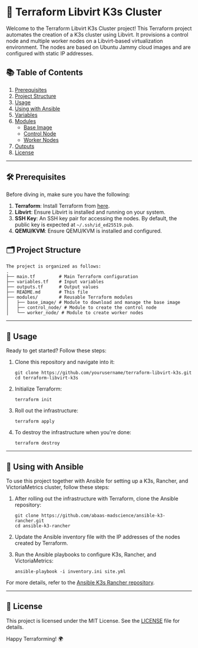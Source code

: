 # 🚀 Terraform Libvirt K3s Cluster

Welcome to the Terraform Libvirt K3s Cluster project! This Terraform project automates the creation of a K3s cluster using Libvirt. It provisions a control node and multiple worker nodes on a Libvirt-based virtualization environment. The nodes are based on Ubuntu Jammy cloud images and are configured with static IP addresses.

## 📚 Table of Contents

1. [Prerequisites](#prerequisites)
2. [Project Structure](#project-structure)
3. [Usage](#usage)
4. [Using with Ansible](#using-with-ansible)
5. [Variables](#variables)
6. [Modules](#modules)
   - [Base Image](#base-image)
   - [Control Node](#control-node)
   - [Worker Nodes](#worker-nodes)
7. [Outputs](#outputs)
8. [License](#license)

---

## 🛠️ Prerequisites

Before diving in, make sure you have the following:

1. **Terraform**: Install Terraform from [here](https://www.terraform.io/downloads.html).
2. **Libvirt**: Ensure Libvirt is installed and running on your system.
3. **SSH Key**: An SSH key pair for accessing the nodes. By default, the public key is expected at `~/.ssh/id_ed25519.pub`.
4. **QEMU/KVM**: Ensure QEMU/KVM is installed and configured.

## 🗂️ Project Structure

```
The project is organized as follows:
.
├── main.tf         # Main Terraform configuration
├── variables.tf    # Input variables
├── outputs.tf      # Output values
├── README.md       # This file
├── modules/        # Reusable Terraform modules
│   ├── base_image/ # Module to download and manage the base image
│   ├── control_node/ # Module to create the control node
│   └── worker_node/ # Module to create worker nodes
```

---

## 🚀 Usage

Ready to get started? Follow these steps:

1. Clone this repository and navigate into it:
   ```
   git clone https://github.com/yourusername/terraform-libvirt-k3s.git
   cd terraform-libvirt-k3s
   ```

2. Initialize Terraform:
   ```
   terraform init 
   ```

3. Roll out the infrastructure:
   ```
   terraform apply 
   ```

4. To destroy the infrastructure when you're done:
   ```
   terraform destroy 
   ```

---

## 🤝 Using with Ansible

To use this project together with Ansible for setting up a K3s, Rancher, and VictoriaMetrics cluster, follow these steps:

1. After rolling out the infrastructure with Terraform, clone the Ansible repository:
   ```
   git clone https://github.com/abaas-madscience/ansible-k3-rancher.git
   cd ansible-k3-rancher
   ```

2. Update the Ansible inventory file with the IP addresses of the nodes created by Terraform.

3. Run the Ansible playbooks to configure K3s, Rancher, and VictoriaMetrics:
   ```
   ansible-playbook -i inventory.ini site.yml
   ```

For more details, refer to the [Ansible K3s Rancher repository](https://github.com/abaas-madscience/ansible-k3-rancher).

---

## 📜 License

This project is licensed under the MIT License. See the [LICENSE](LICENSE) file for details.

Happy Terraforming! 🌍

